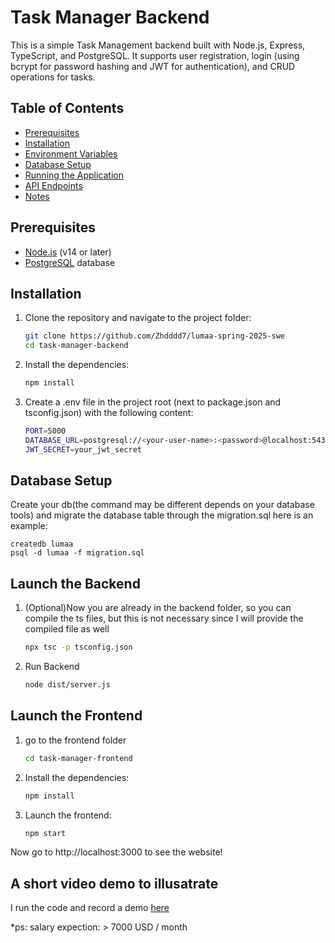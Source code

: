 # Task Manager Backend

This is a simple Task Management backend built with Node.js, Express, TypeScript, and PostgreSQL. It supports user registration, login (using bcrypt for password hashing and JWT for authentication), and CRUD operations for tasks. 
## Table of Contents

- [Prerequisites](#prerequisites)
- [Installation](#installation)
- [Environment Variables](#environment-variables)
- [Database Setup](#database-setup)
- [Running the Application](#running-the-application)
- [API Endpoints](#api-endpoints)
- [Notes](#notes)

## Prerequisites

- [Node.js](https://nodejs.org/) (v14 or later)
- [PostgreSQL](https://www.postgresql.org/) database

## Installation

1. Clone the repository and navigate to the project folder:

   ```bash
   git clone https://github.com/Zhdddd7/lumaa-spring-2025-swe
   cd task-manager-backend
   ```
2. Install the dependencies:

   ```bash
   npm install
   ```
3. Create a .env file in the project root (next to package.json and tsconfig.json) with the following content:
    ```bash
    PORT=5000
    DATABASE_URL=postgresql://<your-user-name>:<password>@localhost:5432/<your-db-name>
    JWT_SECRET=your_jwt_secret
   ```

## Database Setup
Create your db(the command may be different depends on your database tools) and migrate the database table through the migration.sql
here is an example:
  ```
  createdb lumaa
  psql -d lumaa -f migration.sql
  ```
## Launch the Backend
1. (Optional)Now you are already in the backend folder, so you can compile the ts files, but this is not necessary since I will provide the compiled file as well

   ```bash
   npx tsc -p tsconfig.json
   ```
2. Run Backend
    ```bash
   node dist/server.js
   ```
## Launch the Frontend
1. go to the frontend folder
    ```bash
   cd task-manager-frontend
   ```
2. Install the dependencies:

   ```bash
   npm install
   ```
3. Launch the frontend:
    ```bash
   npm start
   ```
Now go to http://localhost:3000 to see the website!

## A short video demo to illusatrate

I run the code and record a demo [here](https://youtu.be/joklU7G31xc)

*ps: salary expection: > 7000 USD / month
